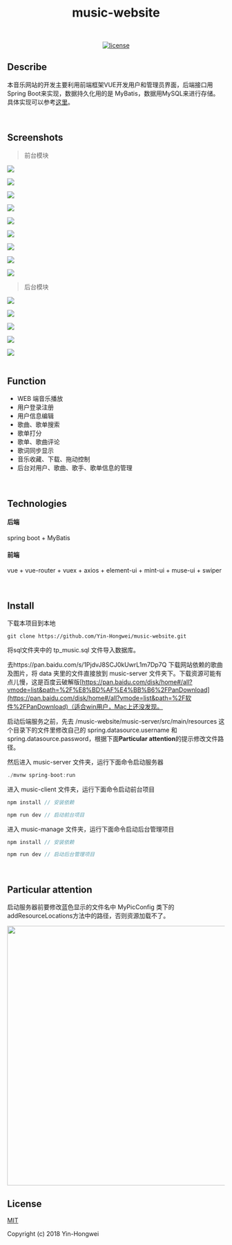 <h1 align="center">music-website</h1>
<br/>

<p align="center">
  <a href=""><img alt="license" src="https://img.shields.io/github/license/mashape/apistatus.svg?style=flat"></a>
</p>

## Describe

本音乐网站的开发主要利用前端框架VUE开发用户和管理员界面，后端接口用Spring Boot来实现，数据持久化用的是 MyBatis，数据用MySQL来进行存储。具体实现可以参考[这里](https://yin-hongwei.github.io/2019/03/04/music/)。

<br/>

## Screenshots

> 前台模块

<img src="https://github.com/Yin-Hongwei/vue-spring-music/blob/master/img/denglu.png"/><br/>

<img src="https://github.com/Yin-Hongwei/vue-spring-music/blob/master/img/shouye.png"/><br/>

<img src="https://github.com/Yin-Hongwei/vue-spring-music/blob/master/img/gedan.png"/><br/>

<img src="https://github.com/Yin-Hongwei/vue-spring-music/blob/master/img/geshou.png"/><br/>

<img src="https://github.com/Yin-Hongwei/vue-spring-music/blob/master/img/my.png"/><br/>

<img src="https://github.com/Yin-Hongwei/vue-spring-music/blob/master/img/gedanxiangqing.png"/><br/>

<img src="https://github.com/Yin-Hongwei/vue-spring-music/blob/master/img/geshouxiangqing.png"/><br/>

<img src="https://github.com/Yin-Hongwei/vue-spring-music/blob/master/img/geci.png"/><br/>

<img src="https://github.com/Yin-Hongwei/vue-spring-music/blob/master/img/sousuo.png"/><br/>

> 后台模块

<img src="https://github.com/Yin-Hongwei/vue-spring-music/blob/master/img/l.png"/><br/>

<img src="https://github.com/Yin-Hongwei/vue-spring-music/blob/master/img/y.png"/><br/>

<img src="https://github.com/Yin-Hongwei/vue-spring-music/blob/master/img/s.png"/><br/>

<img src="https://github.com/Yin-Hongwei/vue-spring-music/blob/master/img/g.png"/><br/>

<img src="https://github.com/Yin-Hongwei/vue-spring-music/blob/master/img/gd.png"/><br/><br/>

## Function

- WEB 端音乐播放
- 用户登录注册
- 用户信息编辑
- 歌曲、歌单搜索
- 歌单打分
- 歌单、歌曲评论
- 歌词同步显示
- 音乐收藏、下载、拖动控制
- 后台对用户、歌曲、歌手、歌单信息的管理

<br/>

## Technologies

#### 后端

spring boot + MyBatis

#### 前端

vue + vue-router + vuex + axios +  element-ui + mint-ui + muse-ui + swiper

<br/>

## Install

下载本项目到本地

```
git clone https://github.com/Yin-Hongwei/music-website.git
```

将sql文件夹中的 tp_music.sql 文件导入数据库。

去https://pan.baidu.com/s/1PjdvJ8SCJ0kUwrL1m7Dp7Q 下载网站依赖的歌曲及图片，将 data 夹里的文件直接放到 music-server 文件夹下。下载资源可能有点儿慢，这是百度云破解版[https://pan.baidu.com/disk/home#/all?vmode=list&path=%2F%E8%BD%AF%E4%BB%B6%2FPanDownload](https://pan.baidu.com/disk/home#/all?vmode=list&path=%2F软件%2FPanDownload)（适合win用户，Mac上还没发现。

启动后端服务之前，先去 /music-website/music-server/src/main/resources 这个目录下的文件里修改自己的 spring.datasource.username 和 spring.datasource.password，根据下面**Particular attention**的提示修改文件路径。

然后进入 music-server 文件夹，运行下面命令启动服务器

```js
./mvnw spring-boot:run
```

进入 music-client 文件夹，运行下面命令启动前台项目

```js
npm install // 安装依赖

npm run dev // 启动前台项目
```

进入 music-manage 文件夹，运行下面命令启动后台管理项目

```js
npm install // 安装依赖

npm run dev // 启动后台管理项目
```

<br/>

## Particular attention

启动服务器前要修改蓝色显示的文件名中 MyPicConfig 类下的 addResourceLocations方法中的路径，否则资源加载不了。

<img src="https://github.com/Yin-Hongwei/vue-spring-music/blob/master/img/Explain.png" width="600"/>

<br/>

## License

[MIT](http://opensource.org/licenses/MIT)

Copyright (c) 2018 Yin-Hongwei
